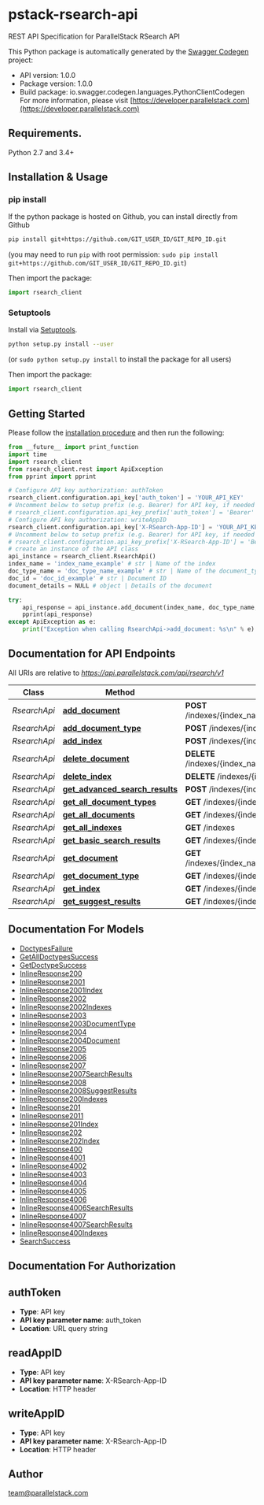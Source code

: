 # pstack-rsearch-api
REST API Specification for ParallelStack RSearch API

This Python package is automatically generated by the [Swagger Codegen](https://github.com/swagger-api/swagger-codegen) project:

- API version: 1.0.0
- Package version: 1.0.0
- Build package: io.swagger.codegen.languages.PythonClientCodegen
For more information, please visit [https://developer.parallelstack.com](https://developer.parallelstack.com)

## Requirements.

Python 2.7 and 3.4+

## Installation & Usage
### pip install

If the python package is hosted on Github, you can install directly from Github

```sh
pip install git+https://github.com/GIT_USER_ID/GIT_REPO_ID.git
```
(you may need to run `pip` with root permission: `sudo pip install git+https://github.com/GIT_USER_ID/GIT_REPO_ID.git`)

Then import the package:
```python
import rsearch_client 
```

### Setuptools

Install via [Setuptools](http://pypi.python.org/pypi/setuptools).

```sh
python setup.py install --user
```
(or `sudo python setup.py install` to install the package for all users)

Then import the package:
```python
import rsearch_client
```

## Getting Started

Please follow the [installation procedure](#installation--usage) and then run the following:

```python
from __future__ import print_function
import time
import rsearch_client
from rsearch_client.rest import ApiException
from pprint import pprint

# Configure API key authorization: authToken
rsearch_client.configuration.api_key['auth_token'] = 'YOUR_API_KEY'
# Uncomment below to setup prefix (e.g. Bearer) for API key, if needed
# rsearch_client.configuration.api_key_prefix['auth_token'] = 'Bearer'
# Configure API key authorization: writeAppID
rsearch_client.configuration.api_key['X-RSearch-App-ID'] = 'YOUR_API_KEY'
# Uncomment below to setup prefix (e.g. Bearer) for API key, if needed
# rsearch_client.configuration.api_key_prefix['X-RSearch-App-ID'] = 'Bearer'
# create an instance of the API class
api_instance = rsearch_client.RsearchApi()
index_name = 'index_name_example' # str | Name of the index
doc_type_name = 'doc_type_name_example' # str | Name of the document_type
doc_id = 'doc_id_example' # str | Document ID
document_details = NULL # object | Details of the document

try:
    api_response = api_instance.add_document(index_name, doc_type_name, doc_id, document_details)
    pprint(api_response)
except ApiException as e:
    print("Exception when calling RsearchApi->add_document: %s\n" % e)

```

## Documentation for API Endpoints

All URIs are relative to *https://api.parallelstack.com/api/rsearch/v1*

Class | Method | HTTP request | Description
------------ | ------------- | ------------- | -------------
*RsearchApi* | [**add_document**](docs/RsearchApi.md#add_document) | **POST** /indexes/{index_name}/document_types/{doc_type_name}/documents/{doc_id} | 
*RsearchApi* | [**add_document_type**](docs/RsearchApi.md#add_document_type) | **POST** /indexes/{index_name}/document_types/{doc_type_name} | 
*RsearchApi* | [**add_index**](docs/RsearchApi.md#add_index) | **POST** /indexes/{index_name} | 
*RsearchApi* | [**delete_document**](docs/RsearchApi.md#delete_document) | **DELETE** /indexes/{index_name}/document_types/{doc_type_name}/documents/{doc_id} | 
*RsearchApi* | [**delete_index**](docs/RsearchApi.md#delete_index) | **DELETE** /indexes/{index_name} | 
*RsearchApi* | [**get_advanced_search_results**](docs/RsearchApi.md#get_advanced_search_results) | **POST** /indexes/{index_name}/document_types/{doc_type_name}/search | 
*RsearchApi* | [**get_all_document_types**](docs/RsearchApi.md#get_all_document_types) | **GET** /indexes/{index_name}/document_types | 
*RsearchApi* | [**get_all_documents**](docs/RsearchApi.md#get_all_documents) | **GET** /indexes/{index_name}/document_types/{doc_type_name}/documents | 
*RsearchApi* | [**get_all_indexes**](docs/RsearchApi.md#get_all_indexes) | **GET** /indexes | 
*RsearchApi* | [**get_basic_search_results**](docs/RsearchApi.md#get_basic_search_results) | **GET** /indexes/{index_name}/search | 
*RsearchApi* | [**get_document**](docs/RsearchApi.md#get_document) | **GET** /indexes/{index_name}/document_types/{doc_type_name}/documents/{doc_id} | 
*RsearchApi* | [**get_document_type**](docs/RsearchApi.md#get_document_type) | **GET** /indexes/{index_name}/document_types/{doc_type_name} | 
*RsearchApi* | [**get_index**](docs/RsearchApi.md#get_index) | **GET** /indexes/{index_name} | 
*RsearchApi* | [**get_suggest_results**](docs/RsearchApi.md#get_suggest_results) | **GET** /indexes/{index_name}/document_types/{doc_type_name}/suggest | 


## Documentation For Models

 - [DoctypesFailure](docs/DoctypesFailure.md)
 - [GetAllDoctypesSuccess](docs/GetAllDoctypesSuccess.md)
 - [GetDoctypeSuccess](docs/GetDoctypeSuccess.md)
 - [InlineResponse200](docs/InlineResponse200.md)
 - [InlineResponse2001](docs/InlineResponse2001.md)
 - [InlineResponse2001Index](docs/InlineResponse2001Index.md)
 - [InlineResponse2002](docs/InlineResponse2002.md)
 - [InlineResponse2002Indexes](docs/InlineResponse2002Indexes.md)
 - [InlineResponse2003](docs/InlineResponse2003.md)
 - [InlineResponse2003DocumentType](docs/InlineResponse2003DocumentType.md)
 - [InlineResponse2004](docs/InlineResponse2004.md)
 - [InlineResponse2004Document](docs/InlineResponse2004Document.md)
 - [InlineResponse2005](docs/InlineResponse2005.md)
 - [InlineResponse2006](docs/InlineResponse2006.md)
 - [InlineResponse2007](docs/InlineResponse2007.md)
 - [InlineResponse2007SearchResults](docs/InlineResponse2007SearchResults.md)
 - [InlineResponse2008](docs/InlineResponse2008.md)
 - [InlineResponse2008SuggestResults](docs/InlineResponse2008SuggestResults.md)
 - [InlineResponse200Indexes](docs/InlineResponse200Indexes.md)
 - [InlineResponse201](docs/InlineResponse201.md)
 - [InlineResponse2011](docs/InlineResponse2011.md)
 - [InlineResponse201Index](docs/InlineResponse201Index.md)
 - [InlineResponse202](docs/InlineResponse202.md)
 - [InlineResponse202Index](docs/InlineResponse202Index.md)
 - [InlineResponse400](docs/InlineResponse400.md)
 - [InlineResponse4001](docs/InlineResponse4001.md)
 - [InlineResponse4002](docs/InlineResponse4002.md)
 - [InlineResponse4003](docs/InlineResponse4003.md)
 - [InlineResponse4004](docs/InlineResponse4004.md)
 - [InlineResponse4005](docs/InlineResponse4005.md)
 - [InlineResponse4006](docs/InlineResponse4006.md)
 - [InlineResponse4006SearchResults](docs/InlineResponse4006SearchResults.md)
 - [InlineResponse4007](docs/InlineResponse4007.md)
 - [InlineResponse4007SearchResults](docs/InlineResponse4007SearchResults.md)
 - [InlineResponse400Indexes](docs/InlineResponse400Indexes.md)
 - [SearchSuccess](docs/SearchSuccess.md)


## Documentation For Authorization


## authToken

- **Type**: API key
- **API key parameter name**: auth_token
- **Location**: URL query string

## readAppID

- **Type**: API key
- **API key parameter name**: X-RSearch-App-ID
- **Location**: HTTP header

## writeAppID

- **Type**: API key
- **API key parameter name**: X-RSearch-App-ID
- **Location**: HTTP header


## Author

team@parallelstack.com

